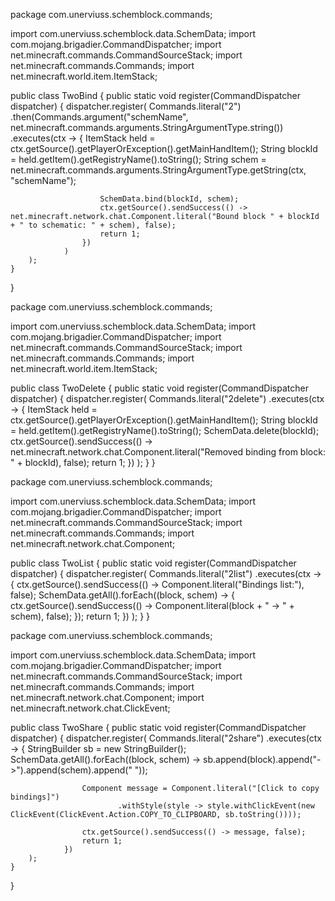 package com.unerviuss.schemblock.commands;

import com.unerviuss.schemblock.data.SchemData;
import com.mojang.brigadier.CommandDispatcher;
import net.minecraft.commands.CommandSourceStack;
import net.minecraft.commands.Commands;
import net.minecraft.world.item.ItemStack;

public class TwoBind {
    public static void register(CommandDispatcher<CommandSourceStack> dispatcher) {
        dispatcher.register(
            Commands.literal("2")
                .then(Commands.argument("schemName", net.minecraft.commands.arguments.StringArgumentType.string())
                    .executes(ctx -> {
                        ItemStack held = ctx.getSource().getPlayerOrException().getMainHandItem();
                        String blockId = held.getItem().getRegistryName().toString();
                        String schem = net.minecraft.commands.arguments.StringArgumentType.getString(ctx, "schemName");

                        SchemData.bind(blockId, schem);
                        ctx.getSource().sendSuccess(() -> net.minecraft.network.chat.Component.literal("Bound block " + blockId + " to schematic: " + schem), false);
                        return 1;
                    })
                )
        );
    }
}

package com.unerviuss.schemblock.commands;

import com.unerviuss.schemblock.data.SchemData;
import com.mojang.brigadier.CommandDispatcher;
import net.minecraft.commands.CommandSourceStack;
import net.minecraft.commands.Commands;
import net.minecraft.world.item.ItemStack;

public class TwoDelete {
    public static void register(CommandDispatcher<CommandSourceStack> dispatcher) {
        dispatcher.register(
            Commands.literal("2delete")
                .executes(ctx -> {
                    ItemStack held = ctx.getSource().getPlayerOrException().getMainHandItem();
                    String blockId = held.getItem().getRegistryName().toString();
                    SchemData.delete(blockId);
                    ctx.getSource().sendSuccess(() -> net.minecraft.network.chat.Component.literal("Removed binding from block: " + blockId), false);
                    return 1;
                })
        );
    }
}

package com.unerviuss.schemblock.commands;

import com.unerviuss.schemblock.data.SchemData;
import com.mojang.brigadier.CommandDispatcher;
import net.minecraft.commands.CommandSourceStack;
import net.minecraft.commands.Commands;
import net.minecraft.network.chat.Component;

public class TwoList {
    public static void register(CommandDispatcher<CommandSourceStack> dispatcher) {
        dispatcher.register(
            Commands.literal("2list")
                .executes(ctx -> {
                    ctx.getSource().sendSuccess(() -> Component.literal("Bindings list:"), false);
                    SchemData.getAll().forEach((block, schem) -> {
                        ctx.getSource().sendSuccess(() -> Component.literal(block + " -> " + schem), false);
                    });
                    return 1;
                })
        );
    }
}

package com.unerviuss.schemblock.commands;

import com.unerviuss.schemblock.data.SchemData;
import com.mojang.brigadier.CommandDispatcher;
import net.minecraft.commands.CommandSourceStack;
import net.minecraft.commands.Commands;
import net.minecraft.network.chat.Component;
import net.minecraft.network.chat.ClickEvent;

public class TwoShare {
    public static void register(CommandDispatcher<CommandSourceStack> dispatcher) {
        dispatcher.register(
            Commands.literal("2share")
                .executes(ctx -> {
                    StringBuilder sb = new StringBuilder();
                    SchemData.getAll().forEach((block, schem) -> sb.append(block).append("->").append(schem).append(" "));

                    Component message = Component.literal("[Click to copy bindings]")
                            .withStyle(style -> style.withClickEvent(new ClickEvent(ClickEvent.Action.COPY_TO_CLIPBOARD, sb.toString())));

                    ctx.getSource().sendSuccess(() -> message, false);
                    return 1;
                })
        );
    }
}
